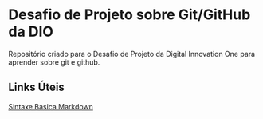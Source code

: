 # Desafio de Projeto sobre Git/GitHub da DIO
Repositório criado para o Desafio de Projeto da Digital Innovation One para aprender sobre git e github.

## Links Úteis
[Sintaxe Basica Markdown](https://www.markdownguide.org/basic-syntax/)
